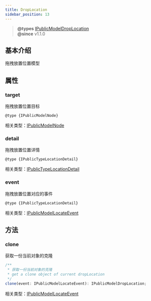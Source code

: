 ```yaml
---
title: DropLocation
sidebar_position: 13
---
```


> **@types** [IPublicModelDropLocation](https://github.com/alibaba/lowcode-engine/blob/main/packages/types/src/shell/model/drop-location.ts)<br/>
> **@since** v1.1.0


## 基本介绍

拖拽放置位置模型

## 属性

### target

拖拽放置位置目标

`@type {IPublicModelNode}`

相关类型：[IPublicModelNode](https://github.com/alibaba/lowcode-engine/blob/main/packages/types/src/shell/model/node.ts)

### detail

拖拽放置位置详情

`@type {IPublicTypeLocationDetail}`

相关类型：[IPublicTypeLocationDetail](https://github.com/alibaba/lowcode-engine/blob/main/packages/types/src/shell/type/location-detail.ts)

### event

拖拽放置位置对应的事件

`@type {IPublicTypeLocationDetail}`

相关类型：[IPublicModelLocateEvent](https://github.com/alibaba/lowcode-engine/blob/main/packages/types/src/shell/model/location-event.ts)

## 方法

### clone

获取一份当前对象的克隆

```typescript
/**
 * 获取一份当前对象的克隆
 * get a clone object of current dropLocation
 */
clone(event: IPublicModelLocateEvent): IPublicModelDropLocation;
```

相关类型：[IPublicModelLocateEvent](https://github.com/alibaba/lowcode-engine/blob/main/packages/types/src/shell/model/location-event.ts)
